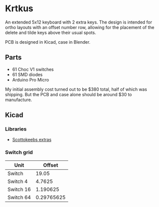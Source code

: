 # Krtkus

An extended 5x12 keyboard with 2 extra keys. The design is intended for ortho layouts with an offset number row, allowing for the placement of the delete and tilde keys above their usual spots.

PCB is designed in Kicad, case in Blender.

## Parts

- 61 Choc V1 switches
- 61 SMD diodes
- Arduino Pro Micro

My initial assembly cost turned out to be $380 total, half of which was shipping. But the PCB and case alone should be around $30 to manufacture.

## Kicad

### Libraries

- [Scottokeebs extras](https://github.com/joe-scotto/scottokeebs/tree/main/Extras/ScottoKicad)

### Switch grid

| Unit | Offset |
| --- | --- |
| Switch | 19.05 |
| Switch 4 | 4.7625 |
| Switch 16 | 1.190625 |
| Switch 64 | 0.29765625 |
